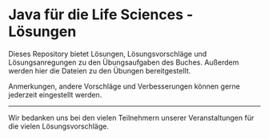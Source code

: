 # Java für die Life Sciences - Lösungen

Dieses Repository bietet Lösungen, Lösungsvorschläge und Lösungsanregungen zu den Übungsaufgaben des Buches. Außerdem werden hier die Dateien zu den Übungen bereitgestellt.

Anmerkungen, andere Vorschläge und Verbesserungen können gerne jederzeit eingestellt werden. 

---

Wir bedanken uns bei den vielen Teilnehmern unserer Veranstaltungen für die vielen Lösungsvorschläge. 
